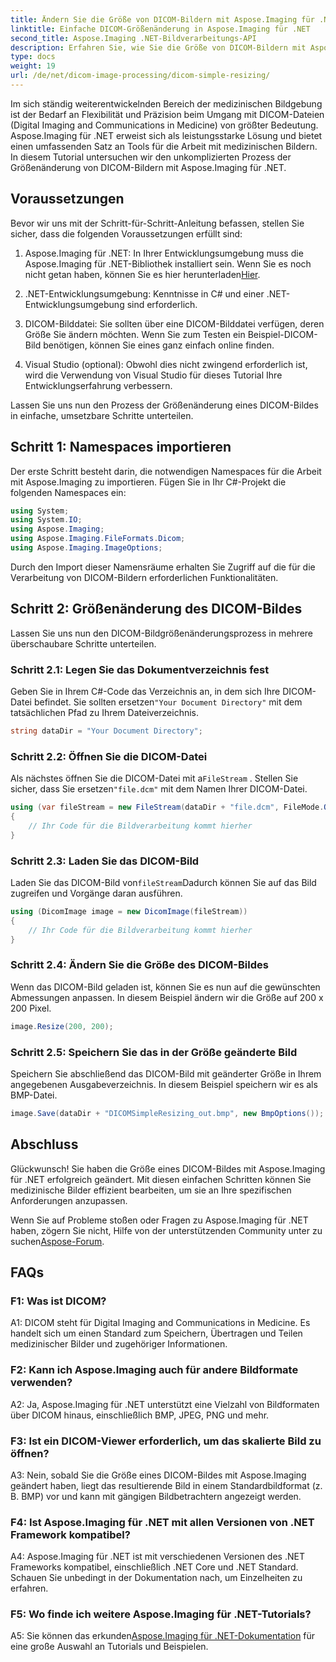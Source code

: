 ```yaml
---
title: Ändern Sie die Größe von DICOM-Bildern mit Aspose.Imaging für .NET
linktitle: Einfache DICOM-Größenänderung in Aspose.Imaging für .NET
second_title: Aspose.Imaging .NET-Bildverarbeitungs-API
description: Erfahren Sie, wie Sie die Größe von DICOM-Bildern mit Aspose.Imaging für .NET ändern, einem leistungsstarken Tool für die medizinische Bildverarbeitung. Einfache Schritte für präzise Ergebnisse.
type: docs
weight: 19
url: /de/net/dicom-image-processing/dicom-simple-resizing/
---
```

Im sich ständig weiterentwickelnden Bereich der medizinischen Bildgebung ist der Bedarf an Flexibilität und Präzision beim Umgang mit DICOM-Dateien (Digital Imaging and Communications in Medicine) von größter Bedeutung. Aspose.Imaging für .NET erweist sich als leistungsstarke Lösung und bietet einen umfassenden Satz an Tools für die Arbeit mit medizinischen Bildern. In diesem Tutorial untersuchen wir den unkomplizierten Prozess der Größenänderung von DICOM-Bildern mit Aspose.Imaging für .NET. 

## Voraussetzungen

Bevor wir uns mit der Schritt-für-Schritt-Anleitung befassen, stellen Sie sicher, dass die folgenden Voraussetzungen erfüllt sind:

1.  Aspose.Imaging für .NET: In Ihrer Entwicklungsumgebung muss die Aspose.Imaging für .NET-Bibliothek installiert sein. Wenn Sie es noch nicht getan haben, können Sie es hier herunterladen[Hier](https://releases.aspose.com/imaging/net/).

2. .NET-Entwicklungsumgebung: Kenntnisse in C# und einer .NET-Entwicklungsumgebung sind erforderlich.

3. DICOM-Bilddatei: Sie sollten über eine DICOM-Bilddatei verfügen, deren Größe Sie ändern möchten. Wenn Sie zum Testen ein Beispiel-DICOM-Bild benötigen, können Sie eines ganz einfach online finden.

4. Visual Studio (optional): Obwohl dies nicht zwingend erforderlich ist, wird die Verwendung von Visual Studio für dieses Tutorial Ihre Entwicklungserfahrung verbessern.

Lassen Sie uns nun den Prozess der Größenänderung eines DICOM-Bildes in einfache, umsetzbare Schritte unterteilen.

## Schritt 1: Namespaces importieren

Der erste Schritt besteht darin, die notwendigen Namespaces für die Arbeit mit Aspose.Imaging zu importieren. Fügen Sie in Ihr C#-Projekt die folgenden Namespaces ein:

```csharp
using System;
using System.IO;
using Aspose.Imaging;
using Aspose.Imaging.FileFormats.Dicom;
using Aspose.Imaging.ImageOptions;
```

Durch den Import dieser Namensräume erhalten Sie Zugriff auf die für die Verarbeitung von DICOM-Bildern erforderlichen Funktionalitäten.

## Schritt 2: Größenänderung des DICOM-Bildes

Lassen Sie uns nun den DICOM-Bildgrößenänderungsprozess in mehrere überschaubare Schritte unterteilen.

### Schritt 2.1: Legen Sie das Dokumentverzeichnis fest

 Geben Sie in Ihrem C#-Code das Verzeichnis an, in dem sich Ihre DICOM-Datei befindet. Sie sollten ersetzen`"Your Document Directory"` mit dem tatsächlichen Pfad zu Ihrem Dateiverzeichnis.

```csharp
string dataDir = "Your Document Directory";
```

### Schritt 2.2: Öffnen Sie die DICOM-Datei

 Als nächstes öffnen Sie die DICOM-Datei mit a`FileStream` . Stellen Sie sicher, dass Sie ersetzen`"file.dcm"` mit dem Namen Ihrer DICOM-Datei.

```csharp
using (var fileStream = new FileStream(dataDir + "file.dcm", FileMode.Open, FileAccess.Read))
{
    // Ihr Code für die Bildverarbeitung kommt hierher
}
```

### Schritt 2.3: Laden Sie das DICOM-Bild

 Laden Sie das DICOM-Bild von`fileStream`Dadurch können Sie auf das Bild zugreifen und Vorgänge daran ausführen.

```csharp
using (DicomImage image = new DicomImage(fileStream))
{
    // Ihr Code für die Bildverarbeitung kommt hierher
}
```

### Schritt 2.4: Ändern Sie die Größe des DICOM-Bildes

Wenn das DICOM-Bild geladen ist, können Sie es nun auf die gewünschten Abmessungen anpassen. In diesem Beispiel ändern wir die Größe auf 200 x 200 Pixel.

```csharp
image.Resize(200, 200);
```

### Schritt 2.5: Speichern Sie das in der Größe geänderte Bild

Speichern Sie abschließend das DICOM-Bild mit geänderter Größe in Ihrem angegebenen Ausgabeverzeichnis. In diesem Beispiel speichern wir es als BMP-Datei.

```csharp
image.Save(dataDir + "DICOMSimpleResizing_out.bmp", new BmpOptions());
```

## Abschluss

Glückwunsch! Sie haben die Größe eines DICOM-Bildes mit Aspose.Imaging für .NET erfolgreich geändert. Mit diesen einfachen Schritten können Sie medizinische Bilder effizient bearbeiten, um sie an Ihre spezifischen Anforderungen anzupassen.

 Wenn Sie auf Probleme stoßen oder Fragen zu Aspose.Imaging für .NET haben, zögern Sie nicht, Hilfe von der unterstützenden Community unter zu suchen[Aspose-Forum](https://forum.aspose.com/).

## FAQs

### F1: Was ist DICOM?

A1: DICOM steht für Digital Imaging and Communications in Medicine. Es handelt sich um einen Standard zum Speichern, Übertragen und Teilen medizinischer Bilder und zugehöriger Informationen.

### F2: Kann ich Aspose.Imaging auch für andere Bildformate verwenden?

A2: Ja, Aspose.Imaging für .NET unterstützt eine Vielzahl von Bildformaten über DICOM hinaus, einschließlich BMP, JPEG, PNG und mehr.

### F3: Ist ein DICOM-Viewer erforderlich, um das skalierte Bild zu öffnen?

A3: Nein, sobald Sie die Größe eines DICOM-Bildes mit Aspose.Imaging geändert haben, liegt das resultierende Bild in einem Standardbildformat (z. B. BMP) vor und kann mit gängigen Bildbetrachtern angezeigt werden.

### F4: Ist Aspose.Imaging für .NET mit allen Versionen von .NET Framework kompatibel?

A4: Aspose.Imaging für .NET ist mit verschiedenen Versionen des .NET Frameworks kompatibel, einschließlich .NET Core und .NET Standard. Schauen Sie unbedingt in der Dokumentation nach, um Einzelheiten zu erfahren.

### F5: Wo finde ich weitere Aspose.Imaging für .NET-Tutorials?

 A5: Sie können das erkunden[Aspose.Imaging für .NET-Dokumentation](https://reference.aspose.com/imaging/net/) für eine große Auswahl an Tutorials und Beispielen.